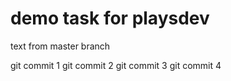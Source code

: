 # demo task for playsdev

text from master branch

git commit 1
git commit 2
git commit 3
git commit 4